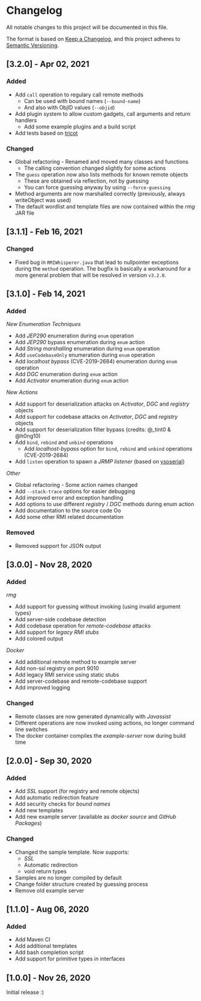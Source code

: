 # Changelog

All notable changes to this project will be documented in this file.

The format is based on [Keep a Changelog](https://keepachangelog.com/en/1.0.0/),
and this project adheres to [Semantic Versioning](https://semver.org/spec/v2.0.0.html).


## [3.2.0] - Apr 02, 2021

### Added

* Add ``call`` operation to regulary call remote methods
  * Can be used with bound names (``--bound-name``)
  * And also with ObjID values (``--objid``)
* Add plugin system to allow custom gadgets, call arguments and return handlers
  * Add some example plugins and a build script
* Add tests based on [tricot](https://github.com/qtc-de/tricot)

### Changed

* Global refactoring - Renamed and moved many classes and functions
  * The calling convention changed slightly for some actions
* The ``guess`` operation now also lists methods for known remote objects
  * These are obtained via reflection, not by guessing
  * You can force guessing anyway by using ``--force-guessing``
* Method arguments are now marshalled correctly (previously, always writeObject was used)
* The default wordlist and template files are now contained within the *rmg* JAR file


## [3.1.1] - Feb 16, 2021

### Changed

* Fixed bug in ``RMIWhisperer.java`` that lead to nullpointer exceptions during the
  ``method`` operation. The bugfix is basically a workaround for a more general problem
  that will be resolved in version ``v3.2.0``.


## [3.1.0] - Feb 14, 2021

### Added

*New Enumeration Techniques*

* Add *JEP290* enumeration during ``enum`` operation
* Add *JEP290* bypass enumeration during ``enum`` action
* Add *String marshalling* enumeration during ``enum`` operation
* Add ``useCodebaseOnly`` enumeration during ``enum`` operation
* Add *localhost bypass* (CVE-2019-2684) enumeration during ``enum`` operation
* Add *DGC* enumeration during ``enum`` action
* Add *Activator* enumeration during ``enum`` action

*New Actions*

* Add support for deserialization attacks on *Activator*, *DGC* and *registry* objects
* Add support for codebase attacks on *Activator*, *DGC* and *registry* objects
* Add support for deserialization filter bypass (credits: @\_tint0 & @h0ng10)
* Add ``bind``, ``rebind`` and ``unbind`` operations
  * Add *localhost-bypass* option for ``bind``, ``rebind`` and ``unbind`` operations (CVE-2019-2684)
* Add ``listen`` operation to spawn a *JRMP listener* (based on [ysoserial](https://github.com/frohoff/ysoserial))

*Other*

* Global refactoring - Some action names changed
* Add ``--stack-trace`` options for easier debugging
* Add improved error and exception handling
* Add options to use different *registry* / *DGC* methods during enum action
* Add documentation to the source code Oo
* Add some other RMI related documentation

### Removed

* Removed support for JSON output


## [3.0.0] - Nov 28, 2020

### Added

*rmg*

* Add support for guessing without invoking (using invalid argument types)
* Add server-side codebase detection
* Add codebase operation for *remote-codebase* attacks
* Add support for *legacy RMI stubs*
* Add colored output

*Docker*

* Add additional remote method to example server
* Add non-ssl registry on port 9010
* Add legacy RMI service using static stubs
* Add server-codebase and remote-codebase support
* Add improved logging

### Changed

* Remote classes are now generated dynamically with *Javassist*
* Different operations are now invoked using actions, no longer command line switches
* The docker container compiles the *example-server* now during build time


## [2.0.0] - Sep 30, 2020

### Added

* Add *SSL* support (for registry and remote objects)
* Add automatic redirection feature
* Add security checks for *bound names*
* Add new templates
* Add new example server (available as *docker source* and *GitHub Packages*)

### Changed

* Changed the sample template. Now supports:
  * *SSL*
  * Automatic redirection
  * void return types
* Samples are no longer compiled by default
* Change folder structure created by guessing process
* Remove old example server


## [1.1.0] - Aug 06, 2020

### Added

* Add Maven CI
* Add additional templates
* Add bash completion script
* Add support for primitive types in interfaces


## [1.0.0] - Nov 26, 2020

Initial release :)
